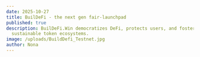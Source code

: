 ```yaml
---
date: 2025-10-27
title: BuilDeFi - the next gen fair-launchpad
published: true
description: BuilDeFi.Win democratizes DeFi, protects users, and fosters
  sustainable token ecosystems.
image: /uploads/BuildDefi_Testnet.jpg
author: Nona
---
```

